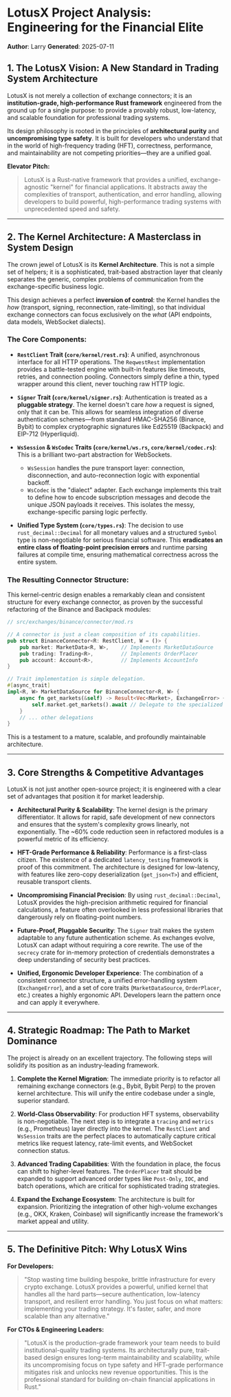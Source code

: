 # LotusX Project Analysis: Engineering for the Financial Elite

**Author**: Larry
**Generated**: 2025-07-11

## 1. The LotusX Vision: A New Standard in Trading System Architecture

LotusX is not merely a collection of exchange connectors; it is an **institution-grade, high-performance Rust framework** engineered from the ground up for a single purpose: to provide a provably robust, low-latency, and scalable foundation for professional trading systems.

Its design philosophy is rooted in the principles of **architectural purity** and **uncompromising type safety**. It is built for developers who understand that in the world of high-frequency trading (HFT), correctness, performance, and maintainability are not competing priorities—they are a unified goal.

**Elevator Pitch:**
> LotusX is a Rust-native framework that provides a unified, exchange-agnostic "kernel" for financial applications. It abstracts away the complexities of transport, authentication, and error handling, allowing developers to build powerful, high-performance trading systems with unprecedented speed and safety.

---

## 2. The Kernel Architecture: A Masterclass in System Design

The crown jewel of LotusX is its **Kernel Architecture**. This is not a simple set of helpers; it is a sophisticated, trait-based abstraction layer that cleanly separates the generic, complex problems of communication from the exchange-specific business logic.

This design achieves a perfect **inversion of control**: the Kernel handles the *how* (transport, signing, reconnection, rate-limiting), so that individual exchange connectors can focus exclusively on the *what* (API endpoints, data models, WebSocket dialects).

### The Core Components:

*   **`RestClient` Trait (`core/kernel/rest.rs`)**: A unified, asynchronous interface for all HTTP operations. The `ReqwestRest` implementation provides a battle-tested engine with built-in features like timeouts, retries, and connection pooling. Connectors simply define a thin, typed wrapper around this client, never touching raw HTTP logic.

*   **`Signer` Trait (`core/kernel/signer.rs`)**: Authentication is treated as a **pluggable strategy**. The kernel doesn't care *how* a request is signed, only that it can be. This allows for seamless integration of diverse authentication schemes—from standard HMAC-SHA256 (Binance, Bybit) to complex cryptographic signatures like Ed25519 (Backpack) and EIP-712 (Hyperliquid).

*   **`WsSession` & `WsCodec` Traits (`core/kernel/ws.rs`, `core/kernel/codec.rs`)**: This is a brilliant two-part abstraction for WebSockets.
    *   `WsSession` handles the pure transport layer: connection, disconnection, and auto-reconnection logic with exponential backoff.
    *   `WsCodec` is the "dialect" adapter. Each exchange implements this trait to define how to encode subscription messages and decode the unique JSON payloads it receives. This isolates the messy, exchange-specific parsing logic perfectly.

*   **Unified Type System (`core/types.rs`)**: The decision to use `rust_decimal::Decimal` for all monetary values and a structured `Symbol` type is non-negotiable for serious financial software. This **eradicates an entire class of floating-point precision errors** and runtime parsing failures at compile time, ensuring mathematical correctness across the entire system.

### The Resulting Connector Structure:

This kernel-centric design enables a remarkably clean and consistent structure for every exchange connector, as proven by the successful refactoring of the Binance and Backpack modules:

```rust
// src/exchanges/binance/connector/mod.rs

// A connector is just a clean composition of its capabilities.
pub struct BinanceConnector<R: RestClient, W = ()> {
    pub market: MarketData<R, W>,    // Implements MarketDataSource
    pub trading: Trading<R>,         // Implements OrderPlacer
    pub account: Account<R>,         // Implements AccountInfo
}

// Trait implementation is simple delegation.
#[async_trait]
impl<R, W> MarketDataSource for BinanceConnector<R, W> {
    async fn get_markets(&self) -> Result<Vec<Market>, ExchangeError> {
        self.market.get_markets().await // Delegate to the specialized module
    }
    // ... other delegations
}
```

This is a testament to a mature, scalable, and profoundly maintainable architecture.

---

## 3. Core Strengths & Competitive Advantages

LotusX is not just another open-source project; it is engineered with a clear set of advantages that position it for market leadership.

*   **Architectural Purity & Scalability**: The kernel design is the primary differentiator. It allows for rapid, safe development of new connectors and ensures that the system's complexity grows linearly, not exponentially. The ~60% code reduction seen in refactored modules is a powerful metric of its efficiency.

*   **HFT-Grade Performance & Reliability**: Performance is a first-class citizen. The existence of a dedicated `latency_testing` framework is proof of this commitment. The architecture is designed for low-latency, with features like zero-copy deserialization (`get_json<T>`) and efficient, reusable transport clients.

*   **Uncompromising Financial Precision**: By using `rust_decimal::Decimal`, LotusX provides the high-precision arithmetic required for financial calculations, a feature often overlooked in less professional libraries that dangerously rely on floating-point numbers.

*   **Future-Proof, Pluggable Security**: The `Signer` trait makes the system adaptable to any future authentication scheme. As exchanges evolve, LotusX can adapt without requiring a core rewrite. The use of the `secrecy` crate for in-memory protection of credentials demonstrates a deep understanding of security best practices.

*   **Unified, Ergonomic Developer Experience**: The combination of a consistent connector structure, a unified error-handling system (`ExchangeError`), and a set of core traits (`MarketDataSource`, `OrderPlacer`, etc.) creates a highly ergonomic API. Developers learn the pattern once and can apply it everywhere.

---

## 4. Strategic Roadmap: The Path to Market Dominance

The project is already on an excellent trajectory. The following steps will solidify its position as an industry-leading framework.

1.  **Complete the Kernel Migration**: The immediate priority is to refactor all remaining exchange connectors (e.g., Bybit, Bybit Perp) to the proven kernel architecture. This will unify the entire codebase under a single, superior standard.

2.  **World-Class Observability**: For production HFT systems, observability is non-negotiable. The next step is to integrate a `tracing` and `metrics` (e.g., Prometheus) layer directly into the kernel. The `RestClient` and `WsSession` traits are the perfect places to automatically capture critical metrics like request latency, rate-limit events, and WebSocket connection status.

3.  **Advanced Trading Capabilities**: With the foundation in place, the focus can shift to higher-level features. The `OrderPlacer` trait should be expanded to support advanced order types like `Post-Only`, `IOC`, and batch operations, which are critical for sophisticated trading strategies.

4.  **Expand the Exchange Ecosystem**: The architecture is built for expansion. Prioritizing the integration of other high-volume exchanges (e.g., OKX, Kraken, Coinbase) will significantly increase the framework's market appeal and utility.

---

## 5. The Definitive Pitch: Why LotusX Wins

**For Developers:**
> "Stop wasting time building bespoke, brittle infrastructure for every crypto exchange. LotusX provides a powerful, unified kernel that handles all the hard parts—secure authentication, low-latency transport, and resilient error handling. You just focus on what matters: implementing your trading strategy. It's faster, safer, and more scalable than any alternative."

**For CTOs & Engineering Leaders:**
> "LotusX is the production-grade framework your team needs to build institutional-quality trading systems. Its architecturally pure, trait-based design ensures long-term maintainability and scalability, while its uncompromising focus on type safety and HFT-grade performance mitigates risk and unlocks new revenue opportunities. This is the professional standard for building on-chain financial applications in Rust."
